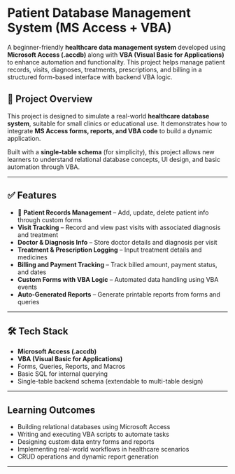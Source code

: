 #  Patient Database Management System (MS Access + VBA)

A beginner-friendly **healthcare data management system** developed using **Microsoft Access (.accdb)** along with **VBA (Visual Basic for Applications)** to enhance automation and functionality. This project helps manage patient records, visits, diagnoses, treatments, prescriptions, and billing in a structured form-based interface with backend VBA logic.

## 📌 Project Overview

This project is designed to simulate a real-world **healthcare database system**, suitable for small clinics or educational use. It demonstrates how to integrate **MS Access forms, reports, and VBA code** to build a dynamic application.

Built with a **single-table schema** (for simplicity), this project allows new learners to understand relational database concepts, UI design, and basic automation through VBA.

---

## ✅ Features

- 📁 **Patient Records Management** – Add, update, delete patient info through custom forms  
-  **Visit Tracking** – Record and view past visits with associated diagnosis and treatment  
-  **Doctor & Diagnosis Info** – Store doctor details and diagnosis per visit  
-  **Treatment & Prescription Logging** – Input treatment details and medicines  
-  **Billing and Payment Tracking** – Track billed amount, payment status, and dates  
-  **Custom Forms with VBA Logic** – Automated data handling using VBA events  
-  **Auto-Generated Reports** – Generate printable reports from forms and queries  

---

## 🛠 Tech Stack

- **Microsoft Access (.accdb)**  
- **VBA (Visual Basic for Applications)**  
- Forms, Queries, Reports, and Macros  
- Basic SQL for internal querying  
- Single-table backend schema (extendable to multi-table design)

---

##  Learning Outcomes

- Building relational databases using Microsoft Access  
- Writing and executing VBA scripts to automate tasks  
- Designing custom data entry forms and reports  
- Implementing real-world workflows in healthcare scenarios  
- CRUD operations and dynamic report generation

---


